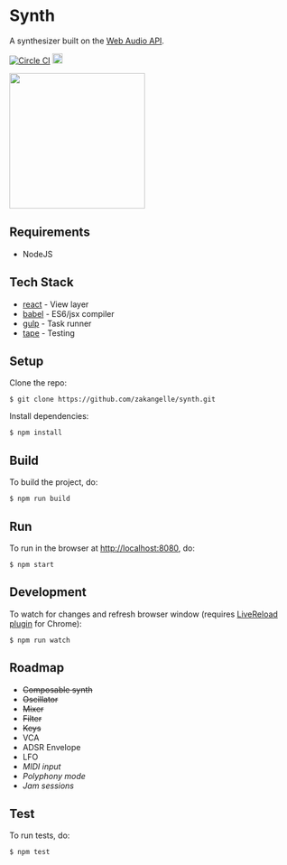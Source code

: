 # Synth

A synthesizer built on the [Web Audio API](https://developer.mozilla.org/en-US/docs/Web/API/Web_Audio_API).

[![Circle CI](https://circleci.com/gh/zakangelle/synth/tree/master.svg?style=svg)](https://circleci.com/gh/zakangelle/synth/tree/master)
<a href='https://coveralls.io/github/zakangelle/synth?branch=master'><img src='https://coveralls.io/repos/github/zakangelle/synth/badge.svg?branch=master' alt='Coverage Status' height='18px' /></a>

<img src= 'http://i.imgur.com/AaNfuK5.jpg?1' width ='240px'>

## Requirements

+ NodeJS

## Tech Stack

* [react](https://facebook.github.io/react/) - View layer
* [babel](https://babeljs.io/) - ES6/jsx compiler
* [gulp](http://gulpjs.com/) - Task runner
* [tape](https://github.com/substack/tape) - Testing

## Setup

Clone the repo:

```
$ git clone https://github.com/zakangelle/synth.git
```

Install dependencies:

```
$ npm install
```

## Build

To build the project, do:

```
$ npm run build
```

## Run

To run in the browser at [http://localhost:8080](http://localhost:8080), do:

```
$ npm start
```

## Development

To watch for changes and refresh browser window (requires [LiveReload plugin](https://chrome.google.com/webstore/detail/livereload/jnihajbhpnppcggbcgedagnkighmdlei?hl=en) for Chrome):

```
$ npm run watch
```

## Roadmap

+ ~~Composable synth~~
+ ~~Oscillator~~
+ ~~Mixer~~
+ ~~Filter~~
+ ~~Keys~~
+ VCA
+ ADSR Envelope
+ LFO
+ *MIDI input*
+ *Polyphony mode*
+ *Jam sessions*

## Test

To run tests, do:

```
$ npm test
```
